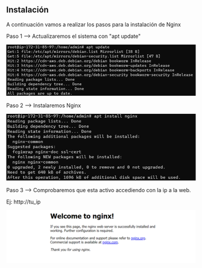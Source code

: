 ## Instalación
A continuación vamos a realizar los pasos para la instalación de Nginx

Paso 1 --> Actualizaremos el sistema con "apt update"

![image](/img/Instalacion1.png)

Paso 2 --> Instalaremos Nginx

![image](/img/Instalacion2.png)

Paso 3 --> Comprobaremos que esta activo accediendo con la ip a la web.

Ej: http://tu_ip

![image](/img/Instalacion3.png)